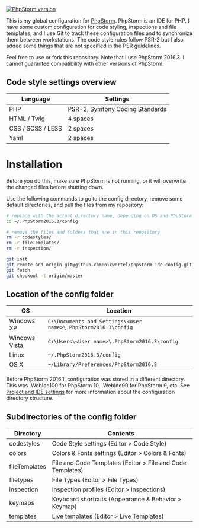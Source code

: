 [![PhpStorm version](https://img.shields.io/badge/PhpStorm-2016.3-brightgreen.svg)](https://www.jetbrains.com/phpstorm/)

This is my global configuration for [PhpStorm](https://www.jetbrains.com/phpstorm/). PhpStorm is an IDE for PHP. I have some custom configuration for code styling, inspections and file templates, and I use
Git to track these configuration files and to synchronize them between workstations. The code style rules follow PSR-2 but I also added some things that are not specified in the PSR guidelines.

Feel free to use or fork this repository. Note that I use PhpStorm 2016.3. I cannot guarantee compatibility with other versions of PhpStorm.

## Code style settings overview

Language          | Settings
------------------|---------
PHP               | [PSR-2](http://www.php-fig.org/psr/psr-2/), [Symfony Coding Standards](https://symfony.com/doc/current/contributing/code/standards.html)
HTML / Twig       | 4 spaces
CSS / SCSS / LESS | 2 spaces
Yaml              | 2 spaces

# Installation

Before you do this, make sure PhpStorm is not running, or it will overwrite the changed files before shutting down.

Use the following commands to go to the config directory, remove some default directories, and pull the files from my repository:

```bash
# replace with the actual directory name, depending on OS and PhpStorm version (see below).
cd ~/.PhpStorm2016.3/config

# remove the files and folders that are in this repository
rm -r codestyles/
rm -r fileTemplates/
rm -r inspection/

git init
git remote add origin git@github.com:nicwortel/phpstorm-ide-config.git
git fetch
git checkout -t origin/master
```

## Location of the config folder

OS | Location
---|---------
Windows XP | `C:\Documents and Settings\<User name>\.PhpStorm2016.3\config`
Windows Vista | `C:\Users\<User name>\.PhpStorm2016.3\config`
Linux | `~/.PhpStorm2016.3/config`
OS X | `~/Library/Preferences/PhpStorm2016.3`

Before PhpStorm 2016.1, configuration was stored in a different directory. This was .WebIde100 for PhpStorm 10, .WebIde90 for PhpStorm 9, etc. See [Project and IDE settings](https://www.jetbrains.com/phpstorm/help/project-and-ide-settings.html#d739736e149) for more information about the configuration directory structure.

## Subdirectories of the config folder

Directory | Contents
----------|---------
codestyles | Code Style settings (Editor > Code Style)
colors | Colors & Fonts settings (Editor > Colors & Fonts)
fileTemplates | File and Code Templates (Editor > File and Code Templates)
filetypes | File Types (Editor > File Types)
inspection | Inspection profiles (Editor > Inspections)
keymaps | Keyboard shortcuts (Appearance & Behavior > Keymap)
templates | Live templates (Editor > Live Templates)
